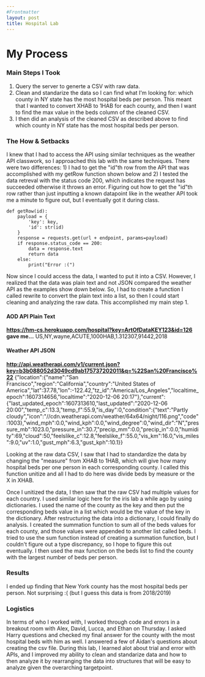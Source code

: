 ```yaml
---
#Frontmatter
layout: post
title: Hospital Lab
---
```


# My Process

### Main Steps I Took
1. Query the server to generte a CSV with raw data.
2. Clean and standarize the data so I can find what I'm looking for: which county in NY state has the most hospital beds per person. This meant that I wanted to convert XHAB to 1HAB for each county, and then I want to find the max value in the beds column of the cleaned CSV. 
3. I then did an analysis of the cleaned CSV as described above to find which county in NY state has the most hospital beds per person.  

### The How & Setbacks
I knew that I had to access the API using similar techniques as the weather API classwork, so I approached this lab with the same techniques. There were two differences: 1) I had to get the "id"th row from the API that was accomplished with my getRow function shown below and 2) I tested the data retreval with the status code 200, which indicates the request has succeeded otherwise it throws an error. Figuring out how to get the "id"th row rather than just inputting a known datapoint like in the weather API took me a minute to figure out, but I eventually got it during class.
```
def getRow(id):
    payload = {
        'key': key,
        'id': str(id)
    }   
    response = requests.get(url + endpoint, params=payload)
    if response.status_code == 200:
        data = response.text
        return data
    else:
        print("Error :(")
``` 

Now since I could access the data, I wanted to put it into a CSV. However, I realized that the data was plain text and not JSON compared the weather API as the examples show down below. So, I had to create a function I called rewrite to convert the plain text into a list, so then I could start cleaning and analyzing the raw data. This accomplished my main step 1. 

#### AOD API Plain Text 
**https://hm-cs.herokuapp.com/hospital?key=ArtOfDataKEY123&id=126 gave me...**
US,NY,wayne,ACUTE,1000HAB,1.312307,91442,2018

#### Weather API JSON
**http://api.weatherapi.com/v1/current.json?key=b3b088052d3049cd9ab175737202011&q=%22San%20Francisco%22**
{"location":{"name":"San Francisco","region":"California","country":"United States of America","lat":37.78,"lon":-122.42,"tz_id":"America/Los_Angeles","localtime_epoch":1607314656,"localtime":"2020-12-06 20:17"},"current":{"last_updated_epoch":1607313610,"last_updated":"2020-12-06 20:00","temp_c":13.3,"temp_f":55.9,"is_day":0,"condition":{"text":"Partly cloudy","icon":"//cdn.weatherapi.com/weather/64x64/night/116.png","code":1003},"wind_mph":0.0,"wind_kph":0.0,"wind_degree":0,"wind_dir":"N","pressure_mb":1023.0,"pressure_in":30.7,"precip_mm":0.0,"precip_in":0.0,"humidity":69,"cloud":50,"feelslike_c":12.8,"feelslike_f":55.0,"vis_km":16.0,"vis_miles":9.0,"uv":1.0,"gust_mph":6.3,"gust_kph":10.1}}
 
 Looking at the raw data CSV, I saw that I had to standardize the data by changing the "measure" from XHAB to 1HAB, which will give how many hospital beds per one person in each corresponding county. I called this function unitize and all I had to do here was divide beds by measure or the X in XHAB. 

 Once I unitized the data, I then saw that the raw CSV had multiple values for each country. I used similar logic here for the iris lab a while ago by using dictionaries. I used the name of the county as the key and then put the corresponding beds value in a list which would be the value of the key in the dictionary. After restructuring the data into a dictionary, I could finally do analysis. I created the summation function to sum all of the beds values for each county, and those values were appended to another list called beds. I tried to use the sum function instead of creating a summation function, but I couldn't figure out a type discrepancy, so I hope to figure this out eventually. I then used the max function on the beds list to find the county with the largest number of beds per person. 

### Results 
I ended up finding that New York county has the most hospital beds per person. Not surprising :( (but I guess this data is from 2018/2019)

### Logistics 
In terms of who I worked with, I worked through code and errors in a breakout room with Alex, David, Lucca, and Ethan on Thursday. I asked Harry questions and checked my final answer for the county with the most hospital beds with him as well. I answered a few of Aidan's questions about creating the csv file. During this lab, I learned alot about trial and error with APIs, and I improved my ability to clean and standarize data and how to then analyze it by rearranging the data into structures that will be easy to analyze given the overarching targetpoint.